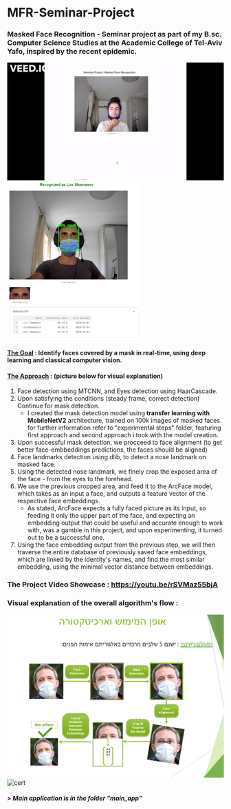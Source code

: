 # MFR-Seminar-Project
### Masked Face Recognition - Seminar project as part of my B.sc. Computer Science Studies at the Academic College of Tel-Aviv Yafo, inspired by the recent epidemic.
![det](detgif.gif)<img src="det2.png" width="310">
#### <ins>The Goal</ins> : Identify faces covered by a mask in real-time, using deep learning and classical computer vision.
#### <ins>The Approach</ins> : (picture below for visual explanation)
1. Face detection using MTCNN, and Eyes detection using HaarCascade.
2. Upon satisfying the conditions (steady frame, correct detection) Continue for mask detection.
    * I created the mask detection model using **transfer learning with MobileNetV2** architecture, trained on 100k images of masked faces. for further information refer to "experimental steps" folder, featuring first approach and second approach i took with the model creation.
3. Upon successful mask detection, we procceed to face alignment (to get better face-embbeddings predictions, the faces should be aligned)
4. Face landmarks detection using dlib, to detect a nose landmark on masked face.
5. Using the detected nose landmark, we finely crop the exposed area of the face - from the eyes to the forehead.
6. We use the previous cropped area, and feed it to the ArcFace model, which takes as an input a face, and outputs a feature vector of the respective face embeddings.
    * As stated, ArcFace expects a fully faced picture as its input, so feeding it only the upper part of the face, and expecting an embedding output that could be useful and accurate enough to work with, was a gamble in this project, and upon experimenting, it turned out to be a successful one.
7. Using the face embedding output from the previous step, we will then traverse the entire database of previously saved face embeddings, which are linked by the identity's names, and find the most similar embedding, using the minimal vector distance between embeddings.

### The Project Video Showcase : https://youtu.be/rSVMaz55bjA 
### Visual explanation of the overall algorithm's flow :
![algo](visual_explanation.png)
![cert](https://user-images.githubusercontent.com/54400665/171635282-f7694313-dc64-467e-b7cb-ffec7454ea3b.png)
##### > Main application is in the folder "main_app"


